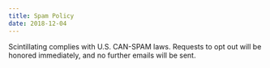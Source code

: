 ```yaml
---
title: Spam Policy
date: 2018-12-04
---
```


Scintillating complies with U.S. CAN-SPAM laws. Requests to opt out will be honored immediately, and no further emails will be sent.
